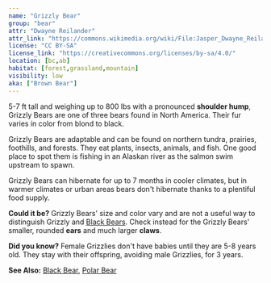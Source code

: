 ```yaml
---
name: "Grizzly Bear"
group: "bear"
attr: "Dwayne Reilander"
attr_link: "https://commons.wikimedia.org/wiki/File:Jasper_Dwayne_Reilander-4.jpg"
license: "CC BY-SA"
license_link: "https://creativecommons.org/licenses/by-sa/4.0/"
location: [bc,ab]
habitat: [forest,grassland,mountain]
visibility: low
aka: ["Brown Bear"]
---
```

5-7 ft tall and weighing up to 800 lbs with a pronounced **shoulder hump**, Grizzly Bears are one of three bears found in North America. Their fur varies in color from blond to black.

Grizzly Bears are adaptable and can be found on northern tundra, prairies, foothills, and forests. They eat plants, insects, animals, and fish. One good place to spot them is fishing in an Alaskan river as the salmon swim upstream to spawn.

Grizzly Bears can hibernate for up to 7 months in cooler climates, but in warmer climates or urban areas bears don't hibernate thanks to a plentiful food supply.

**Could it be?** Grizzly Bears' size and color vary and are not a useful way to distinguish Grizzly and [Black Bears](/animals/blabear/). Check instead for the Grizzly Bears' smaller, rounded **ears** and much larger **claws**.

**Did you know?** Female Grizzlies don't have babies until they are 5-8 years old. They stay with their offspring, avoiding male Grizzlies, for 3 years.

<!-- generated, do not edit -->
**See Also:**
[Black Bear](/animals/blabear/),
[Polar Bear](/animals/polbear/)
